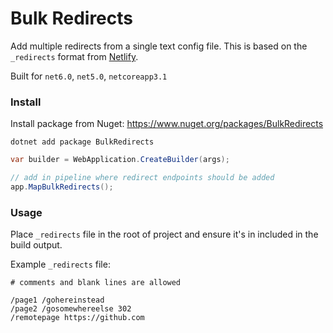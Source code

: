 # Bulk Redirects

Add multiple redirects from a single text config file. This is based on the `_redirects` format from [Netlify](https://docs.netlify.com/routing/redirects/#syntax-for-the-redirects-file).

Built for `net6.0`, `net5.0`, `netcoreapp3.1`

### Install

Install package from Nuget: https://www.nuget.org/packages/BulkRedirects

```
dotnet add package BulkRedirects
```

```csharp
var builder = WebApplication.CreateBuilder(args);

// add in pipeline where redirect endpoints should be added
app.MapBulkRedirects();

```

### Usage

Place `_redirects` file in the root of project and ensure it's in included in the build output.

Example `_redirects` file:

```
# comments and blank lines are allowed

/page1 /gohereinstead
/page2 /gosomewhereelse 302
/remotepage https://github.com

```
